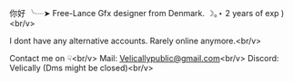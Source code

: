 你好 ╰┈➤ Free-Lance Gfx designer from Denmark. ☽｡⋆ 2 years of exp )<br/v>

I dont have any alternative accounts. Rarely online anymore.<br/v>

Contact me on ☟<br/v>
Mail: Velicallypublic@gmail.com<br/v>
Discord: Velically (Dms might be closed)<br/v>
